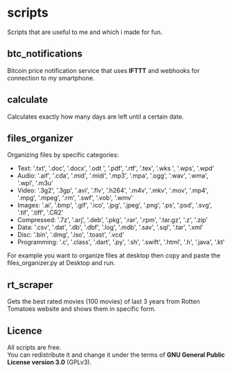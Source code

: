 # scripts
Scripts that are useful to me and which i made for fun.

## btc_notifications
Bitcoin price notification service that uses **IFTTT** and webhooks for connection to my smartphone.

## calculate
Calculates exactly how many days are left until a certain date. 

## files_organizer
Organizing files by specific categories:
- Text: '.txt', '.doc', '.docx', '.odt ', '.pdf', '.rtf', '.tex', '.wks ', '.wps', '.wpd'
- Audio: '.aif', '.cda', '.mid', '.midi', '.mp3', '.mpa', '.ogg', '.wav', '.wma', '.wpl', '.m3u'
- Video: '.3g2', '.3gp', '.avi', '.flv', '.h264', '.m4v', '.mkv', '.mov', '.mp4', '.mpg', '.mpeg', '.rm', '.swf', '.vob', '.wmv'
- Images: '.ai', '.bmp', '.gif', '.ico', '.jpg', '.jpeg', '.png', '.ps', '.psd', '.svg', '.tif', '.tiff', '.CR2'
- Compressed: '.7z', '.arj', '.deb', '.pkg', '.rar', '.rpm', '.tar.gz', '.z', '.zip'
- Data: '.csv', '.dat', '.db', '.dbf', '.log', '.mdb', '.sav', '.sql', '.tar', '.xml'
- Disc: '.bin', '.dmg', '.iso', '.toast', '.vcd'
- Programming: '.c', '.class', '.dart', '.py', '.sh', '.swift', '.html', '.h', '.java', '.kt'

For example you want to organize files at desktop then copy and paste the files_organizer.py at Desktop and run.

## rt_scraper
Gets the best rated movies (100 movies) of last 3 years from Rotten Tomatoes website and shows them in specific form. 

## Licence
All scripts are free.\
You can redistribute it and change it under the terms of **GNU General Public License version 3.0** (GPLv3).
